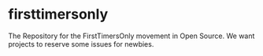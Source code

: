 # firsttimersonly
The Repository for the FirstTimersOnly movement in Open Source. We want projects to reserve some issues for newbies.

